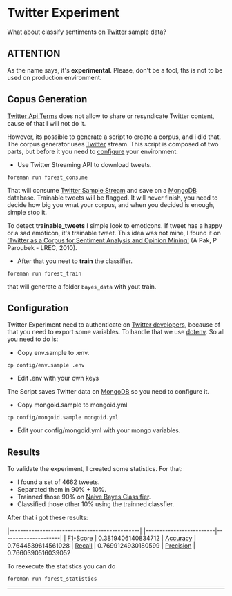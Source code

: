 Twitter Experiment
==================

What about classify sentiments on [Twitter][twitter] sample data?

__ATTENTION__
-------------

As the name says, it's __experimental__. Please, don't be a fool, ths is not
to be used on production environment.

Copus Generation
----------------

[Twitter Api Terms][twitter-api-terms] does not allow to share or resyndicate
Twitter content, cause of that I will not do it.

However, its possible to generate a script to create a corpus, and i did that.
The corpus generator uses [Twitter][twitter] stream. This script is composed of
two parts, but before it you need to [configure](#configuration) your
environment:

 - Use Twitter Streaming API to download tweets.
 ```
 foreman run forest_consume
 ```

 That will consume [Twitter Sample Stream][twitter-streaming-api] and save on
 a [MongoDB][mongodb] database. Trainable tweets will be flagged.
 It will never finish, you need to decide how big you wnat your corpus, and
 when you decided is enough, simple stop it.


 To detect __trainable_tweets__ I simple look to emoticons. If tweet has a
 happy or a sad emoticon, it's trainable tweet. This idea was not mine, I found
 it on ['Twitter as a Corpus for Sentiment Analysis and Opinion Mining'][alexander-pak-patrick-paroubek] (A Pak, P Paroubek - LREC, 2010).

 - After that you neet to __train__ the classifier.

 ```
 foreman run forest_train
 ```
 that will generate a folder ```bayes_data``` with yout train.

Configuration
-------------

Twitter Experiment need to authenticate on [Twitter developers][dev-twitter],
because of that you need to export some variables. To handle that we use
[dotenv][dotenv]. So all you need to do is:

 - Copy env.sample to .env.

 ```
 cp config/env.sample .env
 ```

 - Edit .env with your own keys

The Script saves Twitter data on [MongoDB][mongodb] so you need to configure
it.

 - Copy mongoid.sample to mongoid.yml

 ```
 cp config/mongoid.sample mongoid.yml
 ```

 - Edit your config/mongoid.yml with your mongo variables.

Results
-------

To validate the experiment, I created some statistics. For that:

 - I found a set of 4662 tweets.
 - Separated them in 90% + 10%.
 - Trainned those 90% on [Naive Bayes Classifier][naive-bayes-classifier].
 - Classified those other 10% using the trainned classfier.

After that i got these results:

|-----------------------------------------------|
|-------------------------|---------------------|
| [F1-Score][f-score]     | 0.3819406140834712
| [Accuracy][accuracy]    | 0.7644539614561028
| [Recall][recall]        | 0.7699124930180599
| [Precision][precision]  | 0.7660390516039052

To reexecute the statistics you can do

```
foreman run forest_statistics
```

----

[twitter]: http://twitter.com
[dev-twitter]: https://dev.twitter.com/
[dotenv]: https://github.com/bkeepers/dotenv
[naive-bayes-classifier]: http://en.wikipedia.org/wiki/Naive_Bayes_classifier
[twitter-api-terms]: https://dev.twitter.com/terms/api-terms
[twitter-streaming-api]: https://dev.twitter.com/docs/streaming-apis
[mongodb]: http://www.mongodb.org/
[alexander-pak-patrick-paroubek]: http://www.lrec-conf.org/proceedings/lrec2010/summaries/385.html
[f-score]: http://en.wikipedia.org/wiki/F1_Score
[accuracy]: http://en.wikipedia.org/wiki/Accuracy_and_precision#In_binary_classification
[precision]: http://en.wikipedia.org/wiki/Precision_and_recall
[recall]: http://en.wikipedia.org/wiki/Precision_and_recall

